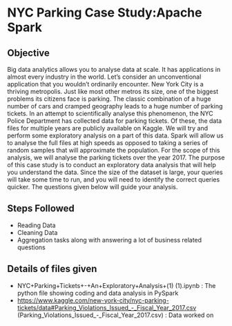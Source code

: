 # NYC Parking Case Study:Apache Spark
## Objective
Big data analytics allows you to analyse data at scale. It has applications in almost every industry in the world. Let’s consider an unconventional application that you wouldn’t ordinarily encounter.
New York City is a thriving metropolis. Just like most other metros its size, one of the biggest problems its citizens face is parking. The classic combination of a huge number of cars and cramped geography leads to a huge number of parking tickets.
In an attempt to scientifically analyse this phenomenon, the NYC Police Department has collected data for parking tickets. Of these, the data files for multiple years are publicly available on Kaggle. We will try and perform some exploratory analysis on a part of this data. Spark will allow us to analyse the full files at high speeds as opposed to taking a series of random samples that will approximate the population. For the scope of this analysis, we will analyse the parking tickets over the year 2017. The purpose of this case study is to conduct an exploratory data analysis that will help you understand the data. Since the size of the dataset is large, your queries will take some time to run, and you will need to identify the correct queries quicker. The questions given below will guide your analysis.
## Steps Followed
- Reading Data
- Cleaning Data
- Aggregation tasks along with answering a lot of business related questions
## Details of files given
- NYC+Parking+Tickets+-+An+Exploratory+Analysis+(1) (1).ipynb : The python file showing coding and data analysis in PySpark
- https://www.kaggle.com/new-york-city/nyc-parking-tickets/data#Parking_Violations_Issued_-_Fiscal_Year_2017.csv (Parking_Violations_Issued_-_Fiscal_Year_2017.csv) : Data worked on
